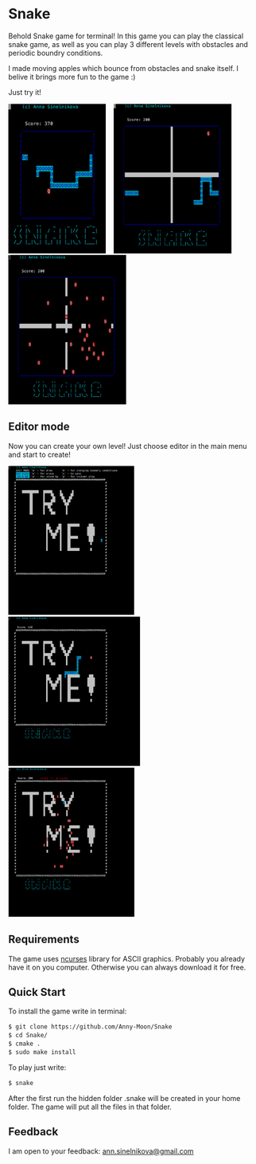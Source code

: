 # Snake
Behold Snake game for terminal! 
In this game you can play the classical snake game, as well as you can play 3 different levels with obstacles and periodic boundry conditions.

I made moving apples which bounce from obstacles and snake itself. I belive it brings more fun to the game :)

Just try it!
<div>
  <img src="/pictures/1_1.png" height="301" margin="50"/>
  &nbsp;&nbsp;
  <img src="/pictures/3.png" height="300" margin="50"/>
  &nbsp;&nbsp;
  <img src="/pictures/End2.png" height="300" margin="50"/>
</div>

## Editor mode
Now you can create your own level! Just choose editor in the main menu and start to create!
<div>
  <img src="/pictures/editor2.png" height="300" margin="50"/>
  &nbsp;&nbsp;
  <img src="/pictures/editor4.png" height="300" margin="50"/>
  &nbsp;&nbsp;
  <img src="/pictures/editor3.png" height="300" margin="50"/>
</div>

## Requirements
The game uses [ncurses](https://en.wikipedia.org/wiki/Ncurses) library for ASCII graphics. Probably you already have it on you computer. Otherwise you can always download it for free.

## Quick Start
To install the game write in terminal:
```bash
$ git clone https://github.com/Anny-Moon/Snake
$ cd Snake/
$ cmake .
$ sudo make install
```

To play just write:
```bash
$ snake
```
After the first run the hidden folder .snake will be created in your home folder. The game will put all the files in that folder.

## Feedback
I am open to your feedback: ann.sinelnikova@gmail.com
